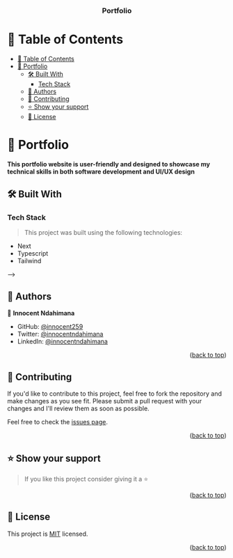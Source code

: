 <a name="readme-top"></a>

<div align="center">
  <br/>

  <h3><b>Portfolio</b></h3>

</div>


# 📗 Table of Contents

- [📗 Table of Contents](#-table-of-contents)
- [📖 Portfolio](#-Porfolio)
  - [🛠 Built With ](#-built-with-)
    - [Tech Stack ](#tech-stack-)
    <!-- - [Key Features ](#key-features-) -->
  <!-- - [🚀 Live Demo ](#-live-demo-)
  - [Presentation ](#-presentation-) -->
  <!-- - [💻 Getting Started ](#-getting-started-)
    - [Install](#install)
    - [Run tests](#run-tests) -->
  - [👥 Authors ](#-authors-)
  <!-- - [🔭 Future Features ](#-future-features-) -->
  - [🤝 Contributing ](#-contributing-)
  - [⭐️ Show your support ](#️-show-your-support-)
  <!-- - [🙏 Acknowledgments ](#-acknowledgments-) -->
  - [📝 License ](#-license-)

<!-- PROJECT DESCRIPTION -->

# 📖 Portfolio<a name="about-project"></a>

**This portfolio website is user-friendly and designed to showcase my technical skills in both software development and UI/UX design**

## 🛠 Built With <a name="built-with"></a>

### Tech Stack <a name="tech-stack"></a>

> This project was built using the following technologies:

- Next
- Typescript
- Tailwind

<!-- Features -->

<!-- ### Key Features <a name="key-features"></a>

- **Fetch news data**
- **Filter the news on the Home page**
- **Display news details in full details component**

<p align="right">(<a href="#readme-top">back to top</a>)</p> -->


<!-- ## 🚀 Live Demo <a name="live-demo"></a>

<a href="https://mob-news.onrender.com/">Live demo</a>


<p align="right">(<a href="#readme-top">back to top</a>)</p>
 -->
<!-- ## Presentation <a name="presentation"></a>

<a href="https://www.loom.com/share/aa7afc18fefe40a888e5a81addd670ca?sid=b43b4e0a-1f55-4e04-a40c-0fa2dd290338">Presentation</a>

<p align="right">(<a href="#readme-top">back to top</a>)</p> -->

<!-- GETTING STARTED -->

<!-- ## 💻 Getting Started <a name="getting-started"></a>

> In order to start with this project do as follows:

To get a local copy up and running, you can follow these simple steps: -->

<!-- ### Install

Clone the repository to your local machine using the following command:

```sh
  git clone https://github.com/Innocent259/top-news
```

Navigate to the project directory:

```sh
 cd top-news
```

Install the necessary dependencies by running:

```sh
 npm install
```

Start the local dev server using the command:

```sh
  npm start
```

The website will be live at `localhost:3000/`. You can now make changes to the project as desired and push them back to the repository using Git.

That's it! With these simple steps, you should be able to get up and running with the Space Travellers project in no time. Happy coding!

### Run tests

To run tests, run the following command: -->


<!-- 
```sh
  npm test
```


<p align="right">(<a href="#readme-top">back to top</a>)</p> --> -->

<!-- AUTHORS -->

## 👥 Authors <a name="authors"></a>

<!-- > Mention all of the collaborators of this project. -->
👤 **Innocent Ndahimana**

- GitHub: [@innocent259](https://github.com/Innocent259)
- Twitter: [@innocentndahimana](https://www.linkedin.com/in/innocent259/)
- LinkedIn: [@innocentndahimana](https://twitter.com/ndahimana259)

<p align="right">(<a href="#readme-top">back to top</a>)</p>

<!-- FUTURE FEATURES -->

<!-- ## 🔭 Future Features <a name="future-features"></a> -->

<!-- > Describe 1 - 3 features you will add to the project. -->
<!-- 
- [ ] **Improve project styling**
- [ ] **Responsive design: The project will be optimized to display properly on different screen sizes, including desktops, tablets, and mobile devices.**
- [ ] **Add more testing cases**

<p align="right">(<a href="#readme-top">back to top</a>)</p> -->

<!-- CONTRIBUTING -->

## 🤝 Contributing <a name="contributing"></a>

If you'd like to contribute to this project, feel free to fork the repository and make changes as you see fit. Please submit a pull request with your changes and I'll review them as soon as possible.

Feel free to check the [issues page](../../issues/).

<p align="right">(<a href="#readme-top">back to top</a>)</p>

<!-- SUPPORT -->

## ⭐️ Show your support <a name="support"></a>

> If you like this project consider giving it a ⭐️

<p align="right">(<a href="#readme-top">back to top</a>)</p>

<!-- ACKNOWLEDGEMENTS -->

<!-- ## 🙏 Acknowledgments <a name="acknowledgements"></a>

>Credit goes to Nelson Sakwa on Behance for providing the original design idea. -->
<!-- 
<p align="right">(<a href="#readme-top">back to top</a>)</p> -->


<!-- FAQ (optional) -->

## 📝 License <a name="license"></a>

This project is [MIT](MIT.md) licensed.

<p align="right">(<a href="#readme-top">back to top</a>)</p>
